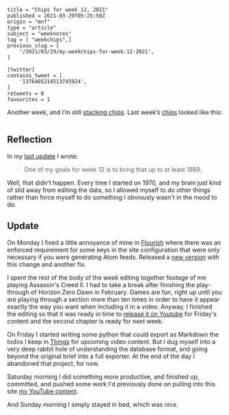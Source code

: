 ```
title = "Chips for week 12, 2021"
published = 2021-03-29T05:25:50Z
origin = "mnf"
type = "article"
subject = "weeknotes"
tag = [ "weekchips",]
previous_slug = [
    '/2021/03/29/my-weekchips-for-week-12-2021',
]

[twitter]
contains_tweet = [
    '1376405214513745924',
]
retweets = 0
favourites = 1
```

Another week, and I’m still
[stacking chips](/2020/06/19/my-week-in-poker-chips).
Last week’s [chips](/2020/08/22/my-weekchips-markers) looked like this:

<p class='image'><img src='http://mnf.m17s.net/2021/03/29/Exn5PW1XEAEWYxr.jpg' alt=''></p>

## Reflection

In my [last update](/2021/03/22/my-weekchips-for-week-11-2021) I wrote:
> One of my goals for week 12 is to bring that up to at least 1989.

Well, that didn't happen. Every time I started on 1970, and my brain just kind
of slid away from editing the data, so I allowed myself to do other things
rather than force myself to do something I obviously wasn't in the mood to do.

## Update

On Monday I fixed a little annoyance of mine in [Flourish][fl] where there was
an enforced requirement for some keys in the site configuration that were only
necessary if you were generating Atom feeds. Released a [new version][v094]
with this change and another fix.

I spent the rest of the body of the week editing together footage of me
playing Assassin's Creed II. I had to take a break after finishing the
play-through of Horizon Zero Dawn in February. Games are fun, right up until
you are playing through a section more than ten times in order to have it
appear exactly the way you want when including it in a video. Anyway, I
finished the editing so that it was ready in time to 
[release it on Youtube][ch1] for Friday's content and the second chapter
is ready for next week.

On Friday I started writing some python that could export as Markdown the
todos I keep in [Things][cct] for upcoming video content. But I dug myself
into a very deep rabbit hole of understanding the database format, and going
beyond the original brief into a full exporter. At the end of the day I
abandoned that project, for now.

Saturday morning I did something more productive, and finished up, committed,
and pushed some work I'd previously done on pulling into this site 
[my YouTube content][yt].

And Sunday morning I simply stayed in bed, which was nice.


[fl]: https://github.com/norm/flourish/
[v094]: https://github.com/norm/flourish/releases/tag/v0.9.4
[ch1]: /2021/03/26/assassins-creed-ii-chapter-1-famiglia-auditore
[cct]: https://culturedcode.com/things/
[yt]: https://github.com/norm/marknormanfrancis.com/pull/68
